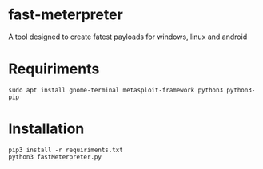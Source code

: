 # fast-meterpreter

A tool designed to create fatest payloads for windows, linux and android

# Requiriments

```
sudo apt install gnome-terminal metasploit-framework python3 python3-pip
```

# Installation

```
pip3 install -r requiriments.txt
python3 fastMeterpreter.py
```
